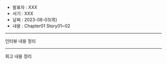 - 발표자 : XXX
- 서기 : XXX
- 날짜 : 2023-08-03(목)
- 내용 : Chapter01 Story01~02

---

인터뷰 내용 정리

---

회고 내용 정리

